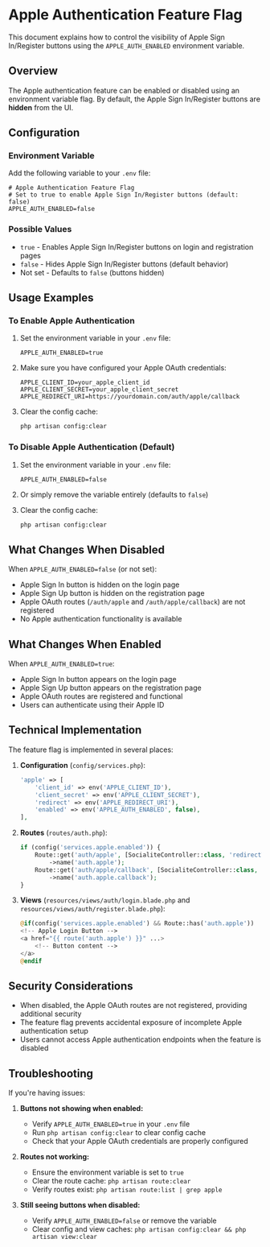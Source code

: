 # Apple Authentication Feature Flag

This document explains how to control the visibility of Apple Sign In/Register buttons using the `APPLE_AUTH_ENABLED` environment variable.

## Overview

The Apple authentication feature can be enabled or disabled using an environment variable flag. By default, the Apple Sign In/Register buttons are **hidden** from the UI.

## Configuration

### Environment Variable

Add the following variable to your `.env` file:

```env
# Apple Authentication Feature Flag
# Set to true to enable Apple Sign In/Register buttons (default: false)
APPLE_AUTH_ENABLED=false
```

### Possible Values

- `true` - Enables Apple Sign In/Register buttons on login and registration pages
- `false` - Hides Apple Sign In/Register buttons (default behavior)
- Not set - Defaults to `false` (buttons hidden)

## Usage Examples

### To Enable Apple Authentication

1. Set the environment variable in your `.env` file:
   ```env
   APPLE_AUTH_ENABLED=true
   ```

2. Make sure you have configured your Apple OAuth credentials:
   ```env
   APPLE_CLIENT_ID=your_apple_client_id
   APPLE_CLIENT_SECRET=your_apple_client_secret
   APPLE_REDIRECT_URI=https://yourdomain.com/auth/apple/callback
   ```

3. Clear the config cache:
   ```bash
   php artisan config:clear
   ```

### To Disable Apple Authentication (Default)

1. Set the environment variable in your `.env` file:
   ```env
   APPLE_AUTH_ENABLED=false
   ```

2. Or simply remove the variable entirely (defaults to `false`)

3. Clear the config cache:
   ```bash
   php artisan config:clear
   ```

## What Changes When Disabled

When `APPLE_AUTH_ENABLED=false` (or not set):

- Apple Sign In button is hidden on the login page
- Apple Sign Up button is hidden on the registration page
- Apple OAuth routes (`/auth/apple` and `/auth/apple/callback`) are not registered
- No Apple authentication functionality is available

## What Changes When Enabled

When `APPLE_AUTH_ENABLED=true`:

- Apple Sign In button appears on the login page
- Apple Sign Up button appears on the registration page
- Apple OAuth routes are registered and functional
- Users can authenticate using their Apple ID

## Technical Implementation

The feature flag is implemented in several places:

1. **Configuration** (`config/services.php`):
   ```php
   'apple' => [
       'client_id' => env('APPLE_CLIENT_ID'),
       'client_secret' => env('APPLE_CLIENT_SECRET'),
       'redirect' => env('APPLE_REDIRECT_URI'),
       'enabled' => env('APPLE_AUTH_ENABLED', false),
   ],
   ```

2. **Routes** (`routes/auth.php`):
   ```php
   if (config('services.apple.enabled')) {
       Route::get('auth/apple', [SocialiteController::class, 'redirectToApple'])
           ->name('auth.apple');
       Route::get('auth/apple/callback', [SocialiteController::class, 'handleAppleCallback'])
           ->name('auth.apple.callback');
   }
   ```

3. **Views** (`resources/views/auth/login.blade.php` and `resources/views/auth/register.blade.php`):
   ```php
   @if(config('services.apple.enabled') && Route::has('auth.apple'))
   <!-- Apple Login Button -->
   <a href="{{ route('auth.apple') }}" ...>
       <!-- Button content -->
   </a>
   @endif
   ```

## Security Considerations

- When disabled, the Apple OAuth routes are not registered, providing additional security
- The feature flag prevents accidental exposure of incomplete Apple authentication setup
- Users cannot access Apple authentication endpoints when the feature is disabled

## Troubleshooting

If you're having issues:

1. **Buttons not showing when enabled:**
   - Verify `APPLE_AUTH_ENABLED=true` in your `.env` file
   - Run `php artisan config:clear` to clear config cache
   - Check that your Apple OAuth credentials are properly configured

2. **Routes not working:**
   - Ensure the environment variable is set to `true`
   - Clear the route cache: `php artisan route:clear`
   - Verify routes exist: `php artisan route:list | grep apple`

3. **Still seeing buttons when disabled:**
   - Verify `APPLE_AUTH_ENABLED=false` or remove the variable
   - Clear config and view caches: `php artisan config:clear && php artisan view:clear`
